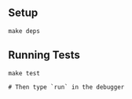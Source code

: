 ## Setup

```
make deps
```


## Running Tests
```
make test

# Then type `run` in the debugger
```

